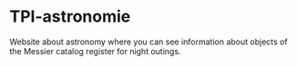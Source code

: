 # TPI-astronomie
 
Website about astronomy where you can see information about objects of the Messier catalog register for night outings.

